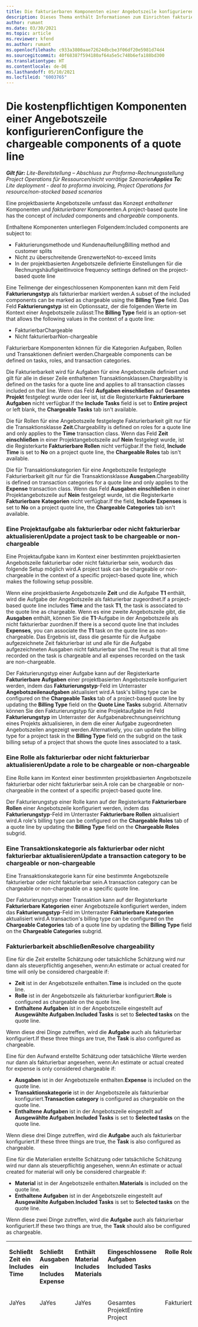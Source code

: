 ```yaml
---
title: Die fakturierbaren Komponenten einer Angebotszeile konfigurieren
description: Dieses Thema enthält Informationen zum Einrichten fakturierbarer und nicht fakturierbarer Komponenten in einer projektbasierten Angebotszeile.
author: rumant
ms.date: 03/30/2021
ms.topic: article
ms.reviewer: kfend
ms.author: rumant
ms.openlocfilehash: c933a3800aae72624dbcbe3f06df20e5981d74d4
ms.sourcegitcommit: 40f68387f594180af64a5e5c748b6efa188bd300
ms.translationtype: HT
ms.contentlocale: de-DE
ms.lasthandoff: 05/10/2021
ms.locfileid: "6003765"
---
```

# <a name="configure-the-chargeable-components-of-a-quote-line"></a><span data-ttu-id="11e8f-103">Die kostenpflichtigen Komponenten einer Angebotszeile konfigurieren</span><span class="sxs-lookup"><span data-stu-id="11e8f-103">Configure the chargeable components of a quote line</span></span> 

<span data-ttu-id="11e8f-104">_**Gilt für:** Lite-Bereitstellung – Abschluss zur Proforma-Rechnungsstellung Project Operations für Ressourcen/nicht vorrätige Szenarien_</span><span class="sxs-lookup"><span data-stu-id="11e8f-104">_**Applies To:** Lite deployment - deal to proforma invoicing, Project Operations for resource/non-stocked based scenarios_</span></span>

<span data-ttu-id="11e8f-105">Eine projektbasierte Angebotszeile umfasst das Konzept *enthaltener* Komponenten und *fakturierbarer* Komponenten.</span><span class="sxs-lookup"><span data-stu-id="11e8f-105">A project-based quote line has the concept of *included* components and *chargeable* components.</span></span>

<span data-ttu-id="11e8f-106">Enthaltene Komponenten unterliegen Folgendem:</span><span class="sxs-lookup"><span data-stu-id="11e8f-106">Included components are subject to:</span></span>

  - <span data-ttu-id="11e8f-107">Fakturierungsmethode und Kundenaufteilung</span><span class="sxs-lookup"><span data-stu-id="11e8f-107">Billing method and customer splits</span></span>
  - <span data-ttu-id="11e8f-108">Nicht zu überschreitende Grenzwerte</span><span class="sxs-lookup"><span data-stu-id="11e8f-108">Not-to-exceed limits</span></span> 
  - <span data-ttu-id="11e8f-109">In der projektbasierten Angebotszeile definierte Einstellungen für die Rechnungshäufigkeit</span><span class="sxs-lookup"><span data-stu-id="11e8f-109">Invoice frequency settings defined on the project-based quote line</span></span>

<span data-ttu-id="11e8f-110">Eine Teilmenge der eingeschlossenen Komponenten kann mit dem Feld **Fakturierungstyp** als fakturierbar markiert werden.</span><span class="sxs-lookup"><span data-stu-id="11e8f-110">A subset of the included components can be marked as chargeable using the **Billing Type** field.</span></span> <span data-ttu-id="11e8f-111">Das Feld **Fakturierungstyp** ist ein Optionssatz, der die folgenden Werte im Kontext einer Angebotszeile zulässt:</span><span class="sxs-lookup"><span data-stu-id="11e8f-111">The **Billing Type** field is an option-set that allows the following values in the context of a quote line:</span></span>

  - <span data-ttu-id="11e8f-112">Fakturierbar</span><span class="sxs-lookup"><span data-stu-id="11e8f-112">Chargeable</span></span>
  - <span data-ttu-id="11e8f-113">Nicht fakturierbar</span><span class="sxs-lookup"><span data-stu-id="11e8f-113">Non-chargeable</span></span>

<span data-ttu-id="11e8f-114">Fakturierbare Komponenten können für die Kategorien Aufgaben, Rollen und Transaktionen definiert werden.</span><span class="sxs-lookup"><span data-stu-id="11e8f-114">Chargeable components can be defined on tasks, roles, and transaction categories.</span></span>

<span data-ttu-id="11e8f-115">Die Fakturierbarkeit wird für Aufgaben für eine Angebotszeile definiert und gilt für alle in dieser Zeile enthaltenen Transaktionsklassen.</span><span class="sxs-lookup"><span data-stu-id="11e8f-115">Chargeability is defined on the tasks for a quote line and applies to all transaction classes included on that line.</span></span> <span data-ttu-id="11e8f-116">Wenn das Feld **Aufgaben einschließen** auf **Gesamtes Projekt** festgelegt wurde oder leer ist, ist die Registerkarte **Fakturierbare Aufgaben** nicht verfügbar.</span><span class="sxs-lookup"><span data-stu-id="11e8f-116">If the **Include Tasks** field is set to **Entire project** or left blank, the **Chargeable Tasks** tab isn't available.</span></span>

<span data-ttu-id="11e8f-117">Die für Rollen für eine Angebotszeile festgelegte Fakturierbarkeit gilt nur für die Transaktionsklasse **Zeit**.</span><span class="sxs-lookup"><span data-stu-id="11e8f-117">Chargeability is defined on roles for a quote line and only applies to the **Time** transaction class.</span></span> <span data-ttu-id="11e8f-118">Wenn das Feld **Zeit einschließen** in einer Projektangebotszeile auf **Nein** festgelegt wurde, ist die Registerkarte **Fakturierbare Rollen** nicht verfügbar.</span><span class="sxs-lookup"><span data-stu-id="11e8f-118">If the field, **Include Time** is set to **No** on a project quote line, the **Chargeable Roles** tab isn't available.</span></span>

<span data-ttu-id="11e8f-119">Die für Transaktionskategorien für eine Angebotszeile festgelegte Fakturierbarkeit gilt nur für die Transaktionsklasse **Ausgaben**.</span><span class="sxs-lookup"><span data-stu-id="11e8f-119">Chargeability is defined on transaction categories for a  quote line and only applies to the **Expense** transaction class.</span></span> <span data-ttu-id="11e8f-120">Wenn das Feld **Ausgaben einschließen** in einer Projektangebotszeile auf **Nein** festgelegt wurde, ist die Registerkarte **Fakturierbare Kategorien** nicht verfügbar.</span><span class="sxs-lookup"><span data-stu-id="11e8f-120">If the field, **Include Expenses** is set to **No** on a project quote line, the **Chargeable Categories** tab isn't available.</span></span>

### <a name="update-a-project-task-to-be-chargeable-or-non-chargeable"></a><span data-ttu-id="11e8f-121">Eine Projektaufgabe als fakturierbar oder nicht fakturierbar aktualisieren</span><span class="sxs-lookup"><span data-stu-id="11e8f-121">Update a project task to be chargeable or non-chargeable</span></span>

<span data-ttu-id="11e8f-122">Eine Projektaufgabe kann im Kontext einer bestimmten projektbasierten Angebotszeile fakturierbar oder nicht fakturierbar sein, wodurch das folgende Setup möglich wird.</span><span class="sxs-lookup"><span data-stu-id="11e8f-122">A project task can be chargeable or non-chargeable in the context of a specific project-based quote line, which makes the following setup possible.</span></span>

<span data-ttu-id="11e8f-123">Wenn eine projektbasierte Angebotszeile **Zeit** und die Aufgabe **T1** enthält, wird die Aufgabe der Angebotszeile als fakturierbar zugeordnet.</span><span class="sxs-lookup"><span data-stu-id="11e8f-123">If a project-based quote line includes **Time** and the task **T1**, the task is associated to the quote line as chargeable.</span></span> <span data-ttu-id="11e8f-124">Wenn es eine zweite Angebotszeile gibt, die **Ausgaben** enthält, können Sie die **T1**-Aufgabe in der Angebotszeile als nicht fakturierbar zuordnen.</span><span class="sxs-lookup"><span data-stu-id="11e8f-124">If there is a second quote line that includes **Expenses**, you can associate the **T1** task on the quote line as non-chargeable.</span></span> <span data-ttu-id="11e8f-125">Das Ergebnis ist, dass die gesamte für die Aufgabe aufgezeichnete Zeit fakturierbar ist und alle für die Aufgabe aufgezeichneten Ausgaben nicht fakturierbar sind.</span><span class="sxs-lookup"><span data-stu-id="11e8f-125">The result is that all time recorded on the task is chargeable and all expenses recorded on the task are non-chargeable.</span></span>

<span data-ttu-id="11e8f-126">Der Fakturierungstyp einer Aufgabe kann auf der Registerkarte **Fakturierbare Aufgaben** einer projektbasierten Angebotszeile konfiguriert werden, indem das **Fakturierungstyp**-Feld im Unterraster **Angebotszeilenaufgaben** aktualisiert wird.</span><span class="sxs-lookup"><span data-stu-id="11e8f-126">A task's billing type can be configured on the **Chargeable Tasks** tab of a project-based quote line by updating the **Billing Type** field on the **Quote Line Tasks** subgrid.</span></span> <span data-ttu-id="11e8f-127">Alternativ können Sie den Fakturierungstyp für eine Projektaufgabe im Feld **Fakturierungstyp** im Unterraster der Aufgabenabrechnungseinrichtung eines Projekts aktualisieren, in dem die einer Aufgabe zugeordneten Angebotszeilen angezeigt werden.</span><span class="sxs-lookup"><span data-stu-id="11e8f-127">Alternatively, you can update the billing type for a project task in the **Billing Type** field on the subgrid on the task billing setup of a project that shows the quote lines associated to a task.</span></span>

### <a name="update-a-role-to-be-chargeable-or-non-chargeable"></a><span data-ttu-id="11e8f-128">Eine Rolle als fakturierbar oder nicht fakturierbar aktualisieren</span><span class="sxs-lookup"><span data-stu-id="11e8f-128">Update a role to be chargeable or non-chargeable</span></span>

<span data-ttu-id="11e8f-129">Eine Rolle kann im Kontext einer bestimmten projektbasierten Angebotszeile fakturierbar oder nicht fakturierbar sein.</span><span class="sxs-lookup"><span data-stu-id="11e8f-129">A role can be chargeable or non-chargeable in the context of a specific project-based quote line.</span></span>

<span data-ttu-id="11e8f-130">Der Fakturierungstyp einer Rolle kann auf der Registerkarte **Fakturierbare Rollen** einer Angebotszeile konfiguriert werden, indem das **Fakturierungstyp**-Feld im Unterraster **Fakturierbare Rollen** aktualisiert wird.</span><span class="sxs-lookup"><span data-stu-id="11e8f-130">A role's billing type can be configured on the **Chargeable Roles** tab of a quote line by updating the **Billing Type** field on the **Chargeable Roles** subgrid.</span></span>

### <a name="update-a-transaction-category-to-be-chargeable-or-non-chargeable"></a><span data-ttu-id="11e8f-131">Eine Transaktionskategorie als fakturierbar oder nicht fakturierbar aktualisieren</span><span class="sxs-lookup"><span data-stu-id="11e8f-131">Update a transaction category to be chargeable or non-chargeable</span></span>

<span data-ttu-id="11e8f-132">Eine Transaktionskategorie kann für eine bestimmte Angebotszeile fakturierbar oder nicht fakturierbar sein.</span><span class="sxs-lookup"><span data-stu-id="11e8f-132">A transaction category can be chargeable or non-chargeable on a specific quote line.</span></span>

<span data-ttu-id="11e8f-133">Der Fakturierungstyp einer Transaktion kann auf der Registerkarte **Fakturierbare Kategorien** einer Angebotszeile konfiguriert werden, indem das **Fakturierungstyp**-Feld im Unterraster **Fakturierbare Kategorien** aktualisiert wird.</span><span class="sxs-lookup"><span data-stu-id="11e8f-133">A transaction's billing type can be configured on the **Chargeable Categories** tab of a quote line by updating the **Billing Type** field on the **Chargeable Categories** subgrid.</span></span>

### <a name="resolve-chargeability"></a><span data-ttu-id="11e8f-134">Fakturierbarkeit abschließen</span><span class="sxs-lookup"><span data-stu-id="11e8f-134">Resolve chargeability</span></span>
<span data-ttu-id="11e8f-135">Eine für die Zeit erstellte Schätzung oder tatsächliche Schätzung wird nur dann als steuerpflichtig angesehen, wenn:</span><span class="sxs-lookup"><span data-stu-id="11e8f-135">An estimate or actual created for time will only be considered chargeable if:</span></span>

   - <span data-ttu-id="11e8f-136">**Zeit** ist in der Angebotszeile enthalten.</span><span class="sxs-lookup"><span data-stu-id="11e8f-136">**Time** is included on the quote line.</span></span>
   - <span data-ttu-id="11e8f-137">**Rolle** ist in der Angebotszeile als fakturierbar konfiguriert.</span><span class="sxs-lookup"><span data-stu-id="11e8f-137">**Role** is configured as chargeable on the quote line.</span></span>
   - <span data-ttu-id="11e8f-138">**Enthaltene Aufgaben** ist in der Angebotszeile eingestellt auf **Ausgewählte Aufgaben**.</span><span class="sxs-lookup"><span data-stu-id="11e8f-138">**Included Tasks** is set to **Selected tasks** on the quote line.</span></span> 

<span data-ttu-id="11e8f-139">Wenn diese drei Dinge zutreffen, wird die **Aufgabe** auch als fakturierbar konfiguriert.</span><span class="sxs-lookup"><span data-stu-id="11e8f-139">If these three things are true, the **Task** is also configured as chargeable.</span></span> 

<span data-ttu-id="11e8f-140">Eine für den Aufwand erstellte Schätzung oder tatsächliche Werte werden nur dann als fakturierbar angesehen, wenn:</span><span class="sxs-lookup"><span data-stu-id="11e8f-140">An estimate or actual created for expense is only considered chargeable if:</span></span> 

   - <span data-ttu-id="11e8f-141">**Ausgaben** ist in der Angebotszeile enthalten.</span><span class="sxs-lookup"><span data-stu-id="11e8f-141">**Expense** is included on the quote line.</span></span>
   - <span data-ttu-id="11e8f-142">**Transaktionskategorie** ist in der Angebotszeile als fakturierbar konfiguriert.</span><span class="sxs-lookup"><span data-stu-id="11e8f-142">**Transaction category** is configured as chargeable on the quote line.</span></span>
   - <span data-ttu-id="11e8f-143">**Enthaltene Aufgaben** ist in der Angebotszeile eingestellt auf **Ausgewählte Aufgaben**.</span><span class="sxs-lookup"><span data-stu-id="11e8f-143">**Included Tasks** is set to **Selected tasks** on the quote line.</span></span>

<span data-ttu-id="11e8f-144">Wenn diese drei Dinge zutreffen, wird die **Aufgabe** auch als fakturierbar konfiguriert.</span><span class="sxs-lookup"><span data-stu-id="11e8f-144">If these three things are true, the **Task** is also configured as chargeable.</span></span> 

<span data-ttu-id="11e8f-145">Eine für die Materialien erstellte Schätzung oder tatsächliche Schätzung wird nur dann als steuerpflichtig angesehen, wenn:</span><span class="sxs-lookup"><span data-stu-id="11e8f-145">An estimate or actual created for material will only be considered chargeable if:</span></span>

   - <span data-ttu-id="11e8f-146">**Material** ist in der Angebotszeile enthalten.</span><span class="sxs-lookup"><span data-stu-id="11e8f-146">**Materials** is included on the quote line.</span></span>
   - <span data-ttu-id="11e8f-147">**Enthaltene Aufgaben** ist in der Angebotszeile eingestellt auf **Ausgewählte Aufgaben**.</span><span class="sxs-lookup"><span data-stu-id="11e8f-147">**Included Tasks** is set to **Selected tasks** on the quote line.</span></span>

<span data-ttu-id="11e8f-148">Wenn diese zwei Dinge zutreffen, wird die **Aufgabe** auch als fakturierbar konfiguriert.</span><span class="sxs-lookup"><span data-stu-id="11e8f-148">If these two things are true, the **Task** should also be configured as chargeable.</span></span> 


<table border="0" cellspacing="0" cellpadding="0">
    <tbody>
        <tr>
            <td width="70" valign="top">
                <p><span data-ttu-id="11e8f-149">
                    <strong>Schließt Zeit ein</strong>
                </span><span class="sxs-lookup"><span data-stu-id="11e8f-149">
                    <strong>Includes Time</strong>
                </span></span></p>
            </td>
            <td width="78" valign="top">
                <p><span data-ttu-id="11e8f-150">
                    <strong>Schließt Ausgaben ein</strong>
                    <strong></strong>
                </span><span class="sxs-lookup"><span data-stu-id="11e8f-150">
                    <strong>Includes Expense</strong>
                    <strong></strong>
                </span></span></p>
            </td>
            <td width="63" valign="top">
                <p><span data-ttu-id="11e8f-151">
                    <strong>Enthält Material</strong>
                    <strong></strong>
                </span><span class="sxs-lookup"><span data-stu-id="11e8f-151">
                    <strong>Includes Materials</strong>
                    <strong></strong>
                </span></span></p>
            </td>
            <td width="75" valign="top">
                <p><span data-ttu-id="11e8f-152">
                    <strong>Eingeschlossene Aufgaben</strong>
                    <strong></strong>
                </span><span class="sxs-lookup"><span data-stu-id="11e8f-152">
                    <strong>Included Tasks</strong>
                    <strong></strong>
                </span></span></p>
            </td>
            <td width="65" valign="top">
                <p><span data-ttu-id="11e8f-153">
                    <strong>Rolle</strong>
                    <strong></strong>
                </span><span class="sxs-lookup"><span data-stu-id="11e8f-153">
                    <strong>Role</strong>
                    <strong></strong>
                </span></span></p>
            </td>
            <td width="70" valign="top">
                <p><span data-ttu-id="11e8f-154">
                    <strong>Kateg.</strong>
                    <strong></strong>
                </span><span class="sxs-lookup"><span data-stu-id="11e8f-154">
                    <strong>Category</strong>
                    <strong></strong>
                </span></span></p>
            </td>
            <td width="65" valign="top">
                <p><span data-ttu-id="11e8f-155">
                    <strong>Aufgabe</strong>
                    <strong></strong>
                </span><span class="sxs-lookup"><span data-stu-id="11e8f-155">
                    <strong>Task</strong>
                    <strong></strong>
                </span></span></p>
            </td>
            <td width="350" valign="top">
                <p><span data-ttu-id="11e8f-156">
                    <strong>Auswirkungen auf die Fakturierbarkeit</strong>
                </span><span class="sxs-lookup"><span data-stu-id="11e8f-156">
                    <strong>Chargeability impact</strong>
                </span></span></p>
            </td>
        </tr>
        <tr>
            <td width="70" valign="top">
                <p>
<span data-ttu-id="11e8f-157">Ja</span><span class="sxs-lookup"><span data-stu-id="11e8f-157">Yes</span></span> </p>
            </td>
            <td width="78" valign="top">
                <p>
<span data-ttu-id="11e8f-158">Ja</span><span class="sxs-lookup"><span data-stu-id="11e8f-158">Yes</span></span> </p>
            </td>
            <td width="63" valign="top">
                <p>
<span data-ttu-id="11e8f-159">Ja</span><span class="sxs-lookup"><span data-stu-id="11e8f-159">Yes</span></span> </p>
            </td>
            <td width="75" valign="top">
                <p>
<span data-ttu-id="11e8f-160">Gesamtes Projekt</span><span class="sxs-lookup"><span data-stu-id="11e8f-160">Entire Project</span></span> </p>
            </td>
            <td width="65" valign="top">
                <p>
<span data-ttu-id="11e8f-161">Fakturierbar</span><span class="sxs-lookup"><span data-stu-id="11e8f-161">Chargeable</span></span> </p>
            </td>
            <td width="70" valign="top">
                <p>
<span data-ttu-id="11e8f-162">Fakturierbar</span><span class="sxs-lookup"><span data-stu-id="11e8f-162">Chargeable</span></span> </p>
            </td>
            <td width="65" valign="top">
                <p>
<span data-ttu-id="11e8f-163">Kann nicht eingestellt werden</span><span class="sxs-lookup"><span data-stu-id="11e8f-163">Cannot be set</span></span> </p>
            </td>
            <td width="350" valign="top">
                <p>
<span data-ttu-id="11e8f-164">Abrechnung zu einem tatsächlichen Zeitpunkt: Fakturierbar</span><span class="sxs-lookup"><span data-stu-id="11e8f-164">Billing on a time actual: Chargeable</span></span> </p>
                <p>
<span data-ttu-id="11e8f-165">Fakturierungstyp bei tatsächlichen Ausgaben: Fakturierbar</span><span class="sxs-lookup"><span data-stu-id="11e8f-165">Billing type on expense actual: Chargeable</span></span> </p>
                <p>
<span data-ttu-id="11e8f-166">Fakturierungstyp bei tatsächlichen Materialien: Fakturierbar</span><span class="sxs-lookup"><span data-stu-id="11e8f-166">Billing type on material actual: Chargeable</span></span> </p>
            </td>
        </tr>
        <tr>
            <td width="70" valign="top">
                <p>
<span data-ttu-id="11e8f-167">Ja</span><span class="sxs-lookup"><span data-stu-id="11e8f-167">Yes</span></span> </p>
            </td>
            <td width="78" valign="top">
                <p>
<span data-ttu-id="11e8f-168">Ja</span><span class="sxs-lookup"><span data-stu-id="11e8f-168">Yes</span></span> </p>
            </td>
            <td width="63" valign="top">
                <p>
<span data-ttu-id="11e8f-169">Ja</span><span class="sxs-lookup"><span data-stu-id="11e8f-169">Yes</span></span> </p>
            </td>
            <td width="75" valign="top">
                <p>
<span data-ttu-id="11e8f-170">Nur ausgewählte Aufgaben</span><span class="sxs-lookup"><span data-stu-id="11e8f-170">Selected tasks only</span></span> </p>
            </td>
            <td width="65" valign="top">
                <p>
<span data-ttu-id="11e8f-171">Fakturierbar</span><span class="sxs-lookup"><span data-stu-id="11e8f-171">Chargeable</span></span> </p>
            </td>
            <td width="70" valign="top">
                <p>
<span data-ttu-id="11e8f-172">Fakturierbar</span><span class="sxs-lookup"><span data-stu-id="11e8f-172">Chargeable</span></span> </p>
            </td>
            <td width="65" valign="top">
                <p>
<span data-ttu-id="11e8f-173">Fakturierbar</span><span class="sxs-lookup"><span data-stu-id="11e8f-173">Chargeable</span></span> </p>
            </td>
            <td width="350" valign="top">
                <p>
<span data-ttu-id="11e8f-174">Abrechnung zu einem tatsächlichen Zeitpunkt: Fakturierbar</span><span class="sxs-lookup"><span data-stu-id="11e8f-174">Billing on a time actual: Chargeable</span></span> </p>
                <p>
<span data-ttu-id="11e8f-175">Fakturierungstyp bei tatsächlichen Ausgaben: Fakturierbar</span><span class="sxs-lookup"><span data-stu-id="11e8f-175">Billing type on expense actual: Chargeable</span></span> </p>
                <p>
<span data-ttu-id="11e8f-176">Fakturierungstyp bei tatsächlichen Materialien: Fakturierbar</span><span class="sxs-lookup"><span data-stu-id="11e8f-176">Billing type on material actual: Chargeable</span></span> </p>
            </td>
        </tr>
        <tr>
            <td width="70" valign="top">
                <p>
<span data-ttu-id="11e8f-177">Ja</span><span class="sxs-lookup"><span data-stu-id="11e8f-177">Yes</span></span> </p>
            </td>
            <td width="78" valign="top">
                <p>
<span data-ttu-id="11e8f-178">Ja</span><span class="sxs-lookup"><span data-stu-id="11e8f-178">Yes</span></span> </p>
            </td>
            <td width="63" valign="top">
                <p>
<span data-ttu-id="11e8f-179">Ja</span><span class="sxs-lookup"><span data-stu-id="11e8f-179">Yes</span></span> </p>
            </td>
            <td width="75" valign="top">
                <p>
<span data-ttu-id="11e8f-180">Nur ausgewählte Aufgaben</span><span class="sxs-lookup"><span data-stu-id="11e8f-180">Selected tasks only</span></span> </p>
            </td>
            <td width="65" valign="top">
                <p><span data-ttu-id="11e8f-181">
                    <strong>Nicht fakturierbar</strong>
                </span><span class="sxs-lookup"><span data-stu-id="11e8f-181">
                    <strong>Non - Chargeable</strong>
                </span></span></p>
            </td>
            <td width="70" valign="top">
                <p>
<span data-ttu-id="11e8f-182">Fakturierbar</span><span class="sxs-lookup"><span data-stu-id="11e8f-182">Chargeable</span></span> </p>
            </td>
            <td width="65" valign="top">
                <p>
<span data-ttu-id="11e8f-183">Fakturierbar</span><span class="sxs-lookup"><span data-stu-id="11e8f-183">Chargeable</span></span> </p>
            </td>
            <td width="350" valign="top">
                <p>
<span data-ttu-id="11e8f-184">Abrechnung zu einem tatsächlichen Zeitpunkt: <strong>Nicht fakturierbar</strong>
                </span><span class="sxs-lookup"><span data-stu-id="11e8f-184">Billing on a time actual: <strong>Non-Chargeable</strong>
                </span></span></p>
                <p>
<span data-ttu-id="11e8f-185">Fakturierungstyp bei tatsächlichen Ausgaben: Fakturierbar</span><span class="sxs-lookup"><span data-stu-id="11e8f-185">Billing type on expense actual: Chargeable</span></span> </p>
                <p>
<span data-ttu-id="11e8f-186">Fakturierungstyp bei tatsächlichen Materialien: Fakturierbar</span><span class="sxs-lookup"><span data-stu-id="11e8f-186">Billing type on material actual: Chargeable</span></span> </p>
            </td>
        </tr>
        <tr>
            <td width="70" valign="top">
                <p>
<span data-ttu-id="11e8f-187">Ja</span><span class="sxs-lookup"><span data-stu-id="11e8f-187">Yes</span></span> </p>
            </td>
            <td width="78" valign="top">
                <p>
<span data-ttu-id="11e8f-188">Ja</span><span class="sxs-lookup"><span data-stu-id="11e8f-188">Yes</span></span> </p>
            </td>
            <td width="63" valign="top">
                <p>
<span data-ttu-id="11e8f-189">Ja</span><span class="sxs-lookup"><span data-stu-id="11e8f-189">Yes</span></span> </p>
            </td>
            <td width="75" valign="top">
                <p>
<span data-ttu-id="11e8f-190">Nur ausgewählte Aufgaben</span><span class="sxs-lookup"><span data-stu-id="11e8f-190">Selected tasks only</span></span> </p>
            </td>
            <td width="65" valign="top">
                <p>
<span data-ttu-id="11e8f-191">Fakturierbar</span><span class="sxs-lookup"><span data-stu-id="11e8f-191">Chargeable</span></span> </p>
            </td>
            <td width="70" valign="top">
                <p>
<span data-ttu-id="11e8f-192">Fakturierbar</span><span class="sxs-lookup"><span data-stu-id="11e8f-192">Chargeable</span></span> </p>
            </td>
            <td width="65" valign="top">
                <p><span data-ttu-id="11e8f-193">
                    <strong>Nicht fakturierbar</strong>
                </span><span class="sxs-lookup"><span data-stu-id="11e8f-193">
                    <strong>Non-Chargeable</strong>
                </span></span></p>
            </td>
            <td width="350" valign="top">
                <p>
<span data-ttu-id="11e8f-194">Abrechnung zu einem tatsächlichen Zeitpunkt: <strong>Nicht fakturierbar</strong>
                </span><span class="sxs-lookup"><span data-stu-id="11e8f-194">Billing on a time actual: <strong>Non-Chargeable</strong>
                </span></span></p>
                <p>
<span data-ttu-id="11e8f-195">Fakturierungstyp bei tatsächlichen Ausgaben: <strong>Nicht fakturierbar</strong>
                </span><span class="sxs-lookup"><span data-stu-id="11e8f-195">Billing type on expense actual: <strong>Non-Chargeable</strong>
                </span></span></p>
                <p>
<span data-ttu-id="11e8f-196">Fakturierungstyp bei tatsächlichen Materialien: <strong>Nicht Fakturierbar</strong>
                </span><span class="sxs-lookup"><span data-stu-id="11e8f-196">Billing type on material actual: <strong>Non-Chargeable</strong>
                </span></span></p>
            </td>
        </tr>
        <tr>
            <td width="70" valign="top">
                <p>
<span data-ttu-id="11e8f-197">Ja</span><span class="sxs-lookup"><span data-stu-id="11e8f-197">Yes</span></span> </p>
            </td>
            <td width="78" valign="top">
                <p>
<span data-ttu-id="11e8f-198">Ja</span><span class="sxs-lookup"><span data-stu-id="11e8f-198">Yes</span></span> </p>
            </td>
            <td width="63" valign="top">
                <p>
<span data-ttu-id="11e8f-199">Ja</span><span class="sxs-lookup"><span data-stu-id="11e8f-199">Yes</span></span> </p>
            </td>
            <td width="75" valign="top">
                <p>
<span data-ttu-id="11e8f-200">Nur ausgewählte Aufgaben</span><span class="sxs-lookup"><span data-stu-id="11e8f-200">Selected tasks only</span></span> </p>
            </td>
            <td width="65" valign="top">
                <p><span data-ttu-id="11e8f-201">
                    <strong>Nicht fakturierbar</strong>
                </span><span class="sxs-lookup"><span data-stu-id="11e8f-201">
                    <strong>Non-Chargeable</strong>
                </span></span></p>
            </td>
            <td width="70" valign="top">
                <p>
<span data-ttu-id="11e8f-202">Fakturierbar</span><span class="sxs-lookup"><span data-stu-id="11e8f-202">Chargeable</span></span> </p>
            </td>
            <td width="65" valign="top">
                <p><span data-ttu-id="11e8f-203">
                    <strong>Nicht fakturierbar</strong>
                </span><span class="sxs-lookup"><span data-stu-id="11e8f-203">
                    <strong>Non- Chargeable</strong>
                </span></span></p>
            </td>
            <td width="350" valign="top">
                <p>
<span data-ttu-id="11e8f-204">Abrechnung zu einem tatsächlichen Zeitpunkt: <strong>Nicht fakturierbar</strong>
                </span><span class="sxs-lookup"><span data-stu-id="11e8f-204">Billing on a time actual: <strong>Non-Chargeable</strong>
                </span></span></p>
                <p>
<span data-ttu-id="11e8f-205">Fakturierungstyp bei tatsächlichen Ausgaben: <strong>Nicht fakturierbar</strong>
                </span><span class="sxs-lookup"><span data-stu-id="11e8f-205">Billing type on expense actual: <strong>Non-Chargeable</strong>
                </span></span></p>
                <p>
<span data-ttu-id="11e8f-206">Fakturierungstyp bei tatsächlichen Materialien: <strong>Nicht Fakturierbar</strong>
                </span><span class="sxs-lookup"><span data-stu-id="11e8f-206">Billing type on material actual: <strong> Non-Chargeable</strong>
                </span></span></p>
            </td>
        </tr>
        <tr>
            <td width="70" valign="top">
                <p>
<span data-ttu-id="11e8f-207">Ja</span><span class="sxs-lookup"><span data-stu-id="11e8f-207">Yes</span></span> </p>
            </td>
            <td width="78" valign="top">
                <p>
<span data-ttu-id="11e8f-208">Ja</span><span class="sxs-lookup"><span data-stu-id="11e8f-208">Yes</span></span> </p>
            </td>
            <td width="63" valign="top">
                <p>
<span data-ttu-id="11e8f-209">Ja</span><span class="sxs-lookup"><span data-stu-id="11e8f-209">Yes</span></span> </p>
            </td>
            <td width="75" valign="top">
                <p>
<span data-ttu-id="11e8f-210">Nur ausgewählte Aufgaben</span><span class="sxs-lookup"><span data-stu-id="11e8f-210">Selected tasks only</span></span> </p>
            </td>
            <td width="65" valign="top">
                <p><span data-ttu-id="11e8f-211">
                    <strong>Nicht fakturierbar</strong>
                </span><span class="sxs-lookup"><span data-stu-id="11e8f-211">
                    <strong>Non-Chargeable</strong>
                </span></span></p>
            </td>
            <td width="70" valign="top">
                <p><span data-ttu-id="11e8f-212">
                    <strong>Nicht fakturierbar</strong>
                </span><span class="sxs-lookup"><span data-stu-id="11e8f-212">
                    <strong>Non-Chargeable</strong>
                </span></span></p>
            </td>
            <td width="65" valign="top">
                <p>
<span data-ttu-id="11e8f-213">Fakturierbar</span><span class="sxs-lookup"><span data-stu-id="11e8f-213">Chargeable</span></span> </p>
            </td>
            <td width="350" valign="top">
                <p>
<span data-ttu-id="11e8f-214">Abrechnung zu einem tatsächlichen Zeitpunkt: <strong>Nicht fakturierbar</strong>
                </span><span class="sxs-lookup"><span data-stu-id="11e8f-214">Billing on a time actual: <strong>Non-Chargeable</strong>
                </span></span></p>
                <p>
<span data-ttu-id="11e8f-215">Fakturierungstyp bei tatsächlichen Ausgaben: <strong>Nicht fakturierbar</strong>
                </span><span class="sxs-lookup"><span data-stu-id="11e8f-215">Billing type on expense actual: <strong> Non-Chargeable</strong>
                </span></span></p>
                <p>
<span data-ttu-id="11e8f-216">Fakturierungstyp bei tatsächlichen Materialien: Fakturierbar</span><span class="sxs-lookup"><span data-stu-id="11e8f-216">Billing type on material actual: Chargeable</span></span> </p>
            </td>
        </tr>
        <tr>
            <td width="70" valign="top">
                <p><span data-ttu-id="11e8f-217">
                    <strong>Nr.</strong>
                </span><span class="sxs-lookup"><span data-stu-id="11e8f-217">
                    <strong>No</strong>
                </span></span></p>
            </td>
            <td width="78" valign="top">
                <p>
<span data-ttu-id="11e8f-218">Ja</span><span class="sxs-lookup"><span data-stu-id="11e8f-218">Yes</span></span> </p>
            </td>
            <td width="63" valign="top">
                <p>
<span data-ttu-id="11e8f-219">Ja</span><span class="sxs-lookup"><span data-stu-id="11e8f-219">Yes</span></span> </p>
            </td>
            <td width="75" valign="top">
                <p>
<span data-ttu-id="11e8f-220">Gesamtes Projekt</span><span class="sxs-lookup"><span data-stu-id="11e8f-220">Entire Project</span></span> </p>
            </td>
            <td width="65" valign="top">
                <p>
<span data-ttu-id="11e8f-221">Kann nicht eingestellt werden</span><span class="sxs-lookup"><span data-stu-id="11e8f-221">Cannot be set</span></span> </p>
            </td>
            <td width="70" valign="top">
                <p><span data-ttu-id="11e8f-222">
                    <strong>Fakturierbar</strong>
                </span><span class="sxs-lookup"><span data-stu-id="11e8f-222">
                    <strong>Chargeable</strong>
                </span></span></p>
            </td>
            <td width="65" valign="top">
                <p>
<span data-ttu-id="11e8f-223">Kann nicht eingestellt werden</span><span class="sxs-lookup"><span data-stu-id="11e8f-223">Cannot be set</span></span> </p>
            </td>
            <td width="350" valign="top">
                <p>
<span data-ttu-id="11e8f-224">Abrechnung zu einem tatsächlichen Zeitpunkt: <strong>Nicht verfügbar</strong>
                </span><span class="sxs-lookup"><span data-stu-id="11e8f-224">Billing on a time actual: <strong>Not available</strong>
                </span></span></p>
                <p>
<span data-ttu-id="11e8f-225">Fakturierungstyp bei tatsächlichen Ausgaben: Fakturierbar</span><span class="sxs-lookup"><span data-stu-id="11e8f-225">Billing type on expense actual: Chargeable</span></span> </p>
                <p>
<span data-ttu-id="11e8f-226">Fakturierungstyp bei tatsächlichen Materialien: Fakturierbar</span><span class="sxs-lookup"><span data-stu-id="11e8f-226">Billing type on material actual: Chargeable</span></span> </p>
            </td>
        </tr>
        <tr>
            <td width="70" valign="top">
                <p><span data-ttu-id="11e8f-227">
                    <strong>Nr.</strong>
                </span><span class="sxs-lookup"><span data-stu-id="11e8f-227">
                    <strong>No</strong>
                </span></span></p>
            </td>
            <td width="78" valign="top">
                <p>
<span data-ttu-id="11e8f-228">Ja</span><span class="sxs-lookup"><span data-stu-id="11e8f-228">Yes</span></span> </p>
            </td>
            <td width="63" valign="top">
                <p>
<span data-ttu-id="11e8f-229">Ja</span><span class="sxs-lookup"><span data-stu-id="11e8f-229">Yes</span></span> </p>
            </td>
            <td width="75" valign="top">
                <p>
<span data-ttu-id="11e8f-230">Gesamtes Projekt</span><span class="sxs-lookup"><span data-stu-id="11e8f-230">Entire Project</span></span> </p>
            </td>
            <td width="65" valign="top">
                <p>
<span data-ttu-id="11e8f-231">Kann nicht eingestellt werden</span><span class="sxs-lookup"><span data-stu-id="11e8f-231">Cannot be set</span></span> </p>
            </td>
            <td width="70" valign="top">
                <p><span data-ttu-id="11e8f-232">
                    <strong>Nicht fakturierbar</strong>
                </span><span class="sxs-lookup"><span data-stu-id="11e8f-232">
                    <strong>Non-Chargeable</strong>
                </span></span></p>
            </td>
            <td width="65" valign="top">
                <p>
<span data-ttu-id="11e8f-233">Kann nicht eingestellt werden</span><span class="sxs-lookup"><span data-stu-id="11e8f-233">Cannot be set</span></span> </p>
            </td>
            <td width="350" valign="top">
                <p>
<span data-ttu-id="11e8f-234">Abrechnung zu einem tatsächlichen Zeitpunkt: <strong>Nicht verfügbar</strong>
                </span><span class="sxs-lookup"><span data-stu-id="11e8f-234">Billing on a time actual: <strong>Not available</strong>
                </span></span></p>
                <p>
<span data-ttu-id="11e8f-235">Fakturierungstyp bei tatsächlichen Ausgaben: <strong>Nicht fakturierbar</strong>
                </span><span class="sxs-lookup"><span data-stu-id="11e8f-235">Billing type on expense actual: <strong> Non-chargeable</strong>
                </span></span></p>
                <p>
<span data-ttu-id="11e8f-236">Fakturierungstyp bei tatsächlichen Materialien: Fakturierbar</span><span class="sxs-lookup"><span data-stu-id="11e8f-236">Billing type on material actual: Chargeable</span></span> </p>
            </td>
        </tr>
        <tr>
            <td width="70" valign="top">
                <p>
<span data-ttu-id="11e8f-237">Ja</span><span class="sxs-lookup"><span data-stu-id="11e8f-237">Yes</span></span> </p>
            </td>
            <td width="78" valign="top">
                <p><span data-ttu-id="11e8f-238">
                    <strong>Nr.</strong>
                </span><span class="sxs-lookup"><span data-stu-id="11e8f-238">
                    <strong>No</strong>
                </span></span></p>
            </td>
            <td width="63" valign="top">
                <p>
<span data-ttu-id="11e8f-239">Ja</span><span class="sxs-lookup"><span data-stu-id="11e8f-239">Yes</span></span> </p>
            </td>
            <td width="75" valign="top">
                <p>
<span data-ttu-id="11e8f-240">Gesamtes Projekt</span><span class="sxs-lookup"><span data-stu-id="11e8f-240">Entire Project</span></span> </p>
            </td>
            <td width="65" valign="top">
                <p>
<span data-ttu-id="11e8f-241">Fakturierbar</span><span class="sxs-lookup"><span data-stu-id="11e8f-241">Chargeable</span></span> </p>
            </td>
            <td width="70" valign="top">
                <p>
<span data-ttu-id="11e8f-242">Kann nicht eingestellt werden</span><span class="sxs-lookup"><span data-stu-id="11e8f-242">Cannot be set</span></span> </p>
            </td>
            <td width="65" valign="top">
                <p>
<span data-ttu-id="11e8f-243">Kann nicht eingestellt werden</span><span class="sxs-lookup"><span data-stu-id="11e8f-243">Cannot be set</span></span> </p>
            </td>
            <td width="350" valign="top">
                <p>
<span data-ttu-id="11e8f-244">Abrechnung zu einem tatsächlichen Zeitpunkt: Fakturierbar</span><span class="sxs-lookup"><span data-stu-id="11e8f-244">Billing on a time actual: Chargeable</span></span> </p>
                <p>
<span data-ttu-id="11e8f-245">Fakturierungstyp bei tatsächlichen Ausgaben: <strong>Nicht verfügbar</strong>
                </span><span class="sxs-lookup"><span data-stu-id="11e8f-245">Billing type on expense actual:<strong> Not available</strong>
                </span></span></p>
                <p>
<span data-ttu-id="11e8f-246">Fakturierungstyp bei tatsächlichen Materialien: Fakturierbar</span><span class="sxs-lookup"><span data-stu-id="11e8f-246">Billing type on material actual: Chargeable</span></span> </p>
            </td>
        </tr>
        <tr>
            <td width="70" valign="top">
                <p>
<span data-ttu-id="11e8f-247">Ja</span><span class="sxs-lookup"><span data-stu-id="11e8f-247">Yes</span></span> </p>
            </td>
            <td width="78" valign="top">
                <p><span data-ttu-id="11e8f-248">
                    <strong>Nr.</strong>
                </span><span class="sxs-lookup"><span data-stu-id="11e8f-248">
                    <strong>No</strong>
                </span></span></p>
            </td>
            <td width="63" valign="top">
                <p>
<span data-ttu-id="11e8f-249">Ja</span><span class="sxs-lookup"><span data-stu-id="11e8f-249">Yes</span></span> </p>
            </td>
            <td width="75" valign="top">
                <p>
<span data-ttu-id="11e8f-250">Gesamtes Projekt</span><span class="sxs-lookup"><span data-stu-id="11e8f-250">Entire Project</span></span> </p>
            </td>
            <td width="65" valign="top">
                <p><span data-ttu-id="11e8f-251">
                    <strong>Nicht fakturierbar</strong>
                </span><span class="sxs-lookup"><span data-stu-id="11e8f-251">
                    <strong>Non-Chargeable</strong>
                </span></span></p>
            </td>
            <td width="70" valign="top">
                <p>
<span data-ttu-id="11e8f-252">Kann nicht eingestellt werden</span><span class="sxs-lookup"><span data-stu-id="11e8f-252">Cannot be set</span></span> </p>
            </td>
            <td width="65" valign="top">
                <p>
<span data-ttu-id="11e8f-253">Kann nicht eingestellt werden</span><span class="sxs-lookup"><span data-stu-id="11e8f-253">Cannot be set</span></span> </p>
            </td>
            <td width="350" valign="top">
                <p>
<span data-ttu-id="11e8f-254">Abrechnung zu einem tatsächlichen Zeitpunkt: <strong>Nicht fakturierbar</strong>
                </span><span class="sxs-lookup"><span data-stu-id="11e8f-254">Billing on a time actual: <strong>Non-chargeable </strong>
                </span></span></p>
                <p>
<span data-ttu-id="11e8f-255">Fakturierungstyp bei tatsächlichen Ausgaben: <strong>Nicht verfügbar</strong>
                </span><span class="sxs-lookup"><span data-stu-id="11e8f-255">Billing type on expense actual:<strong> Not available</strong>
                </span></span></p>
                <p>
<span data-ttu-id="11e8f-256">Fakturierungstyp bei tatsächlichen Materialien: Fakturierbar</span><span class="sxs-lookup"><span data-stu-id="11e8f-256">Billing type on material actual: Chargeable</span></span> </p>
            </td>
        </tr>
        <tr>
            <td width="70" valign="top">
                <p>
<span data-ttu-id="11e8f-257">Ja</span><span class="sxs-lookup"><span data-stu-id="11e8f-257">Yes</span></span> </p>
            </td>
            <td width="78" valign="top">
                <p>
<span data-ttu-id="11e8f-258">Ja</span><span class="sxs-lookup"><span data-stu-id="11e8f-258">Yes</span></span> </p>
            </td>
            <td width="63" valign="top">
                <p><span data-ttu-id="11e8f-259">
                    <strong>Nr.</strong>
                </span><span class="sxs-lookup"><span data-stu-id="11e8f-259">
                    <strong>No</strong>
                </span></span></p>
            </td>
            <td width="75" valign="top">
                <p>
<span data-ttu-id="11e8f-260">Gesamtes Projekt</span><span class="sxs-lookup"><span data-stu-id="11e8f-260">Entire Project</span></span> </p>
            </td>
            <td width="65" valign="top">
                <p>
<span data-ttu-id="11e8f-261">Fakturierbar</span><span class="sxs-lookup"><span data-stu-id="11e8f-261">Chargeable</span></span> </p>
            </td>
            <td width="70" valign="top">
                <p>
<span data-ttu-id="11e8f-262">Fakturierbar</span><span class="sxs-lookup"><span data-stu-id="11e8f-262">Chargeable</span></span> </p>
            </td>
            <td width="65" valign="top">
                <p>
<span data-ttu-id="11e8f-263">Kann nicht eingestellt werden</span><span class="sxs-lookup"><span data-stu-id="11e8f-263">Cannot be set</span></span> </p>
            </td>
            <td width="350" valign="top">
                <p>
<span data-ttu-id="11e8f-264">Abrechnung zu einem tatsächlichen Zeitpunkt: Fakturierbar</span><span class="sxs-lookup"><span data-stu-id="11e8f-264">Billing on a time actual: Chargeable</span></span> </p>
                <p>
<span data-ttu-id="11e8f-265">Fakturierungstyp bei tatsächlichen Ausgaben: Fakturierbar</span><span class="sxs-lookup"><span data-stu-id="11e8f-265">Billing type on expense actual: Chargeable</span></span> </p>
                <p>
<span data-ttu-id="11e8f-266">Fakturierungstyp bei tatsächlichen Materialien: <strong>Nicht verfügbar</strong>
                </span><span class="sxs-lookup"><span data-stu-id="11e8f-266">Billing type on material actual: <strong> Not available</strong>
                </span></span></p>
            </td>
        </tr>
        <tr>
            <td width="70" valign="top">
                <p>
<span data-ttu-id="11e8f-267">Ja</span><span class="sxs-lookup"><span data-stu-id="11e8f-267">Yes</span></span> </p>
            </td>
            <td width="78" valign="top">
                <p>
<span data-ttu-id="11e8f-268">Ja</span><span class="sxs-lookup"><span data-stu-id="11e8f-268">Yes</span></span> </p>
            </td>
            <td width="63" valign="top">
                <p><span data-ttu-id="11e8f-269">
                    <strong>Nr.</strong>
                </span><span class="sxs-lookup"><span data-stu-id="11e8f-269">
                    <strong>No</strong>
                </span></span></p>
            </td>
            <td width="75" valign="top">
                <p>
<span data-ttu-id="11e8f-270">Gesamtes Projekt</span><span class="sxs-lookup"><span data-stu-id="11e8f-270">Entire Project</span></span> </p>
            </td>
            <td width="65" valign="top">
                <p><span data-ttu-id="11e8f-271">
                    <strong>Nicht fakturierbar</strong>
                </span><span class="sxs-lookup"><span data-stu-id="11e8f-271">
                    <strong>Non-Chargeable</strong>
                </span></span></p>
            </td>
            <td width="70" valign="top">
                <p><span data-ttu-id="11e8f-272">
                    <strong>Nicht fakturierbar</strong>
                </span><span class="sxs-lookup"><span data-stu-id="11e8f-272">
                    <strong>Non-chargeable</strong>
                </span></span></p>
            </td>
            <td width="65" valign="top">
                <p>
<span data-ttu-id="11e8f-273">Kann nicht eingestellt werden</span><span class="sxs-lookup"><span data-stu-id="11e8f-273">Cannot be set</span></span> </p>
            </td>
            <td width="350" valign="top">
                <p>
<span data-ttu-id="11e8f-274">Abrechnung zu einem tatsächlichen Zeitpunkt: <strong>Nicht fakturierbar</strong>
                </span><span class="sxs-lookup"><span data-stu-id="11e8f-274">Billing on a time actual: <strong>Non-chargeable </strong>
                </span></span></p>
                <p>
<span data-ttu-id="11e8f-275">Fakturierungstyp bei tatsächlichen Ausgaben: <strong>Nicht fakturierbar</strong>
                </span><span class="sxs-lookup"><span data-stu-id="11e8f-275">Billing type on expense actual:<strong> Non-chargeable </strong>
                </span></span></p>
                <p>
<span data-ttu-id="11e8f-276">Fakturierungstyp bei tatsächlichen Materialien: <strong>Nicht verfügbar</strong>
                </span><span class="sxs-lookup"><span data-stu-id="11e8f-276">Billing type on material actual:<strong> Not available</strong>
                </span></span></p>
            </td>
        </tr>
    </tbody>
</table>



[!INCLUDE[footer-include](../../includes/footer-banner.md)]

